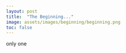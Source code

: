 ```yaml
---
layout: post
title:  "The Beginning..."
image: assets/images/beginning/beginning.png
toc: false
---
```

only one